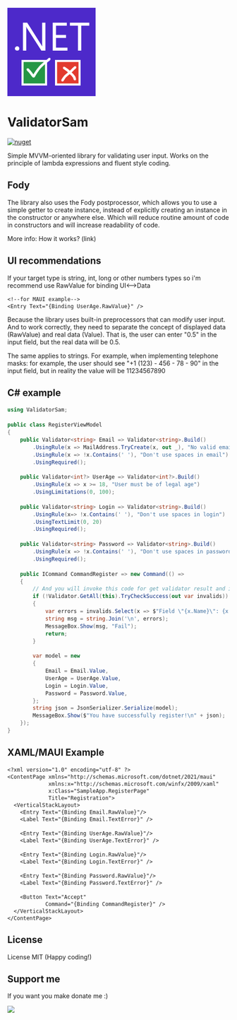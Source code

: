 ![icon of ValidatorSam.Fody library.](https://github.com/scriptBoris/ValidatorSam/blob/master/Nuget/icon.png)
# ValidatorSam
[![nuget](https://img.shields.io/nuget/v/ValidatorSam.Fody.svg)](https://www.nuget.org/packages/ValidatorSam.Fody/)

Simple MVVM-oriented library for validating user input. Works on the principle of lambda expressions and fluent style coding.

## Fody
The library also uses the Fody postprocessor, which allows you to use a simple getter to create instance, instead of explicitly 
creating an instance in the constructor or anywhere else. Which will reduce routine amount of code in constructors
and will increase readability of code.

More info: How it works? (link)

## UI recommendations
If your target type is string, int, long or other numbers types so i'm recommend use RawValue for binding UI<-->Data

```XAML
<!--for MAUI example-->
<Entry Text="{Binding UserAge.RawValue}" />
```
Because the library uses built-in preprocessors that can modify user input. 
And to work correctly, they need to separate the concept of displayed data (RawValue) and real data (Value). 
That is, the user can enter "0.5" in the input field, but the real data will be 0.5.

The same applies to strings. For example, when implementing telephone masks: for example, the user should see "+1 (123) - 456 - 78 - 90" in the input field, but in reality the value will be 11234567890

## C# example
```C#
using ValidatorSam;

public class RegisterViewModel
{
    public Validator<string> Email => Validator<string>.Build()
        .UsingRule(x => MailAddress.TryCreate(x, out _), "No valid email")
        .UsingRule(x => !x.Contains(' '), "Don't use spaces in email")
        .UsingRequired();

    public Validator<int?> UserAge => Validator<int?>.Build()
        .UsingRule(x => x >= 18, "User must be of legal age")
        .UsingLimitations(0, 100);

    public Validator<string> Login => Validator<string>.Build()
        .UsingRule(x=> !x.Contains(' '), "Don't use spaces in login")
        .UsingTextLimit(0, 20)
        .UsingRequired();

    public Validator<string> Password => Validator<string>.Build()
        .UsingRule(x => !x.Contains(' '), "Don't use spaces in password")
        .UsingRequired();

    public ICommand CommandRegister => new Command(() =>
    {
        // And you will invoke this code for get validator result and invalid fields
        if (!Validator.GetAll(this).TryCheckSuccess(out var invalids))
        {
            var errors = invalids.Select(x => $"Field \"{x.Name}\": {x.TextError}");
            string msg = string.Join('\n', errors);
            MessageBox.Show(msg, "Fail");
            return;
        }

        var model = new
        {
            Email = Email.Value,
            UserAge = UserAge.Value,
            Login = Login.Value,
            Password = Password.Value,
        };
        string json = JsonSerializer.Serialize(model);
        MessageBox.Show($"You have successfully register!\n" + json);
    });
}
```

## XAML/MAUI Example
```XAML
<?xml version="1.0" encoding="utf-8" ?>
<ContentPage xmlns="http://schemas.microsoft.com/dotnet/2021/maui"
             xmlns:x="http://schemas.microsoft.com/winfx/2009/xaml"
             x:Class="SampleApp.RegisterPage"
             Title="Registration">
  <VerticalStackLayout>
    <Entry Text="{Binding Email.RawValue}"/>
    <Label Text="{Binding Email.TextError}" />

    <Entry Text="{Binding UserAge.RawValue}"/>
    <Label Text="{Binding UserAge.TextError}" />

    <Entry Text="{Binding Login.RawValue}"/>
    <Label Text="{Binding Login.TextError}" />

    <Entry Text="{Binding Password.RawValue}"/>
    <Label Text="{Binding Password.TextError}" />

    <Button Text="Accept"
            Command="{Binding CommandRegister}" />
  </VerticalStackLayout>
</ContentPage>
```

## License
License MIT
(Happy coding!)

## Support me
If you want you make donate me :)
<div align="left">
    <a href="https://www.buymeacoffee.com/scriptboris">
        <img src="https://img.buymeacoffee.com/button-api/?text=Buy me a food&emoji=🍔&slug=scriptboris&button_colour=FFDD00&font_colour=000000&font_family=Comic&outline_colour=000000&coffee_colour=ffffff" />
    </a>
</div>
